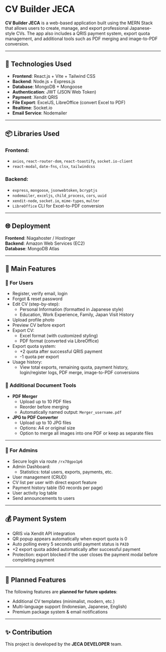 # CV Builder JECA

**CV Builder JECA** is a web-based application built using the MERN Stack that allows users to create, manage, and export professional Japanese-style CVs. The app also includes a QRIS payment system, export quota management, and additional tools such as PDF merging and image-to-PDF conversion.

---

## 🧱 Technologies Used

- **Frontend**: React.js + Vite + Tailwind CSS  
- **Backend**: Node.js + Express.js  
- **Database**: MongoDB + Mongoose  
- **Authentication**: JWT (JSON Web Token)  
- **Payment**: Xendit QRIS  
- **File Export**: ExcelJS, LibreOffice (convert Excel to PDF)  
- **Realtime**: Socket.io  
- **Email Service**: Nodemailer  

---

## 📦 Libraries Used

### Frontend:
- `axios`, `react-router-dom`, `react-toastify`, `socket.io-client`
- `react-modal`, `date-fns`, `clsx`, `tailwindcss`

### Backend:
- `express`, `mongoose`, `jsonwebtoken`, `bcryptjs`
- `nodemailer`, `exceljs`, `child_process`, `cors`, `uuid`
- `xendit-node`, `socket.io`, `mime-types`, `multer`
- `LibreOffice` CLI for Excel-to-PDF conversion

---

## 🌐 Deployment

**Frontend**: Niagahoster / Hostinger  
**Backend**: Amazon Web Services (EC2)  
**Database**: MongoDB Atlas  

---

## 🚀 Main Features

### 👤 For Users
- Register, verify email, login  
- Forgot & reset password  
- Edit CV (step-by-step):
  - Personal Information (formatted in Japanese style)
  - Education, Work Experience, Family, Japan Visit History  
- Upload profile photo  
- Preview CV before export  
- Export CV:
  - Excel format (with customized styling)
  - PDF format (converted via LibreOffice)
- Export quota system:
  - +2 quota after successful QRIS payment  
  - -1 quota per export  
- Usage history:
  - View total exports, remaining quota, payment history,  
    login/register logs, PDF merge, image-to-PDF conversions  

### 📄 Additional Document Tools
- **PDF Merger**
  - Upload up to 10 PDF files  
  - Reorder before merging  
  - Automatically named output: `Merger_username.pdf`
- **JPG to PDF Converter**
  - Upload up to 10 JPG files  
  - Options: A4 or original size  
  - Option to merge all images into one PDF or keep as separate files  

---

### 👑 For Admins
- Secure login via route `/rx78gpo1p6`
- Admin Dashboard:
  - Statistics: total users, exports, payments, etc.  
- User management (CRUD)
- CV list per user with direct export feature
- Payment history table (50 records per page)
- User activity log table
- Send announcements to users  

---

## 💰 Payment System
- QRIS via Xendit API integration  
- QR popup appears automatically when export quota is 0  
- Auto polling every 5 seconds until payment status is `PAID`  
- +2 export quota added automatically after successful payment  
- Protection: export blocked if the user closes the payment modal before completing payment  

---

## 📌 Planned Features
The following features are **planned for future updates**:
- Additional CV templates (minimalist, modern, etc.)  
- Multi-language support (Indonesian, Japanese, English)  
- Premium package system & email notifications  

---

## ✨ Contribution
This project is developed by the **JECA DEVELOPER** team.  
